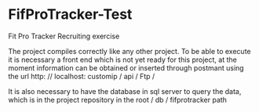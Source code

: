 # FifProTracker-Test
Fit Pro Tracker Recruiting exercise

The project compiles correctly like any other project.
To be able to execute it is necessary a front end which is not yet ready for this project, 
at the moment information can be obtained or inserted through postmant using the url http: // localhost: customip / api / Ftp /

It is also necessary to have the database in sql server to query the data, which is in the project repository in the root / db / fifprotracker path
